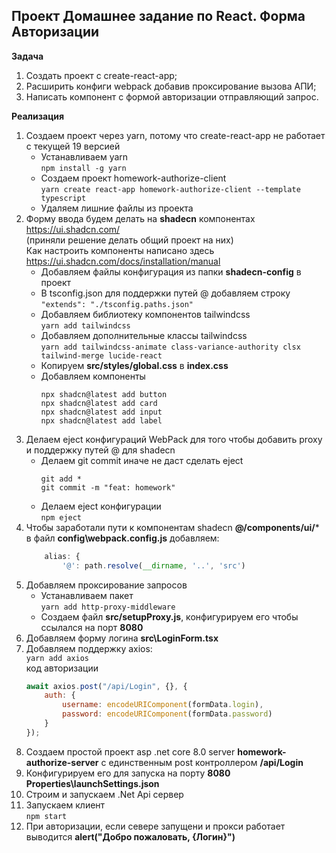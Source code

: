 ## Проект Домашнее задание по React. Форма Авторизации

**Задача**
1) Создать проект с create-react-app;
2) Расширить конфиги webpack добавив проксирование вызова АПИ;
3) Написать компонент с формой авторизации отправляющий запрос.

**Реализация**

1) Создаем проект через yarn, потому что create-react-app не работает с текущей 19 версией
    + Устанавливаем yarn      
        ``` npm install -g yarn ```   
    + Создаем проект homework-authorize-client     
        ``` yarn create react-app homework-authorize-client --template typescript ```   
    + Удаляем лишние файлы из проекта
2) Форму ввода будем делать на **shadecn** компонентах https://ui.shadcn.com/  
(приняли решение делать общий проект на них)  
Как настроить компоненты написано здесь https://ui.shadcn.com/docs/installation/manual  
	+ Добавляем файлы конфигурация из папки **shadecn-config** в проект
 	+ В tsconfig.json для поддержки путей @ добавляем строку  
		``` "extends": "./tsconfig.paths.json" ```
	+ Добавляем библиотеку компонентов tailwindcss  
	  	``` yarn add tailwindcss ```
   	+ Добавляем дополнительные классы tailwindcss  
		``` yarn add tailwindcss-animate class-variance-authority clsx tailwind-merge lucide-react ```
   	+ Копируем **src/styles/global.css** в **index.css**
   	+ Добавляем компоненты
		```
   	  	npx shadcn@latest add button
   		npx shadcn@latest add card
   		npx shadcn@latest add input
   		npx shadcn@latest add label
   		```
3) Делаем eject конфигураций WebPack для того чтобы добавить proxy и поддержку путей @ для shadecn
	+ Делаем git commit иначе не даст сделать eject  
		```
  		git add *
		git commit -m "feat: homework"
  		```
	+ Делаем eject конфигурации  
		``` npm eject ```
4) Чтобы заработали пути к компонентам shadecn **@/components/ui/*** в файл **config\webpack.config.js** добавляем:
	```js
    	alias: {
	        '@': path.resolve(__dirname, '..', 'src')
	```
5) Добавляем проксирование запросов
	+ Устанавливаем пакет  
		``` yarn add http-proxy-middleware ```
	+ Создаем файл **src/setupProxy.js**, конфигурируем его чтобы ссылался на порт **8080**
6) Добавляем форму логина **src\LoginForm.tsx**
7) Добавляем поддержку axios:  
	``` yarn add axios ```  
	код авторизации  
	```js
	await axios.post("/api/Login", {}, {
	    auth: {
	        username: encodeURIComponent(formData.login),
	        password: encodeURIComponent(formData.password)
	    }
	});
	```
8) Создаем простой проект asp .net core 8.0 server **homework-authorize-server** с единственным post контроллером **/api/Login**
9) Конфигурируем его для запуска на порту **8080** **Properties\launchSettings.json**
12) Строим и запускаем .Net Api сервер
13) Запускаем клиент  
	``` npm start ```
14) При авторизации, если севере запущени и прокси работает выводится **alert("Добро пожаловать, {Логин}")**

